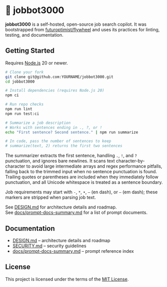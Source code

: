 # 🎯 jobbot3000

**jobbot3000** is a self-hosted, open-source job search copilot.
It was bootstrapped from
[futuroptimist/flywheel](https://github.com/futuroptimist/flywheel) and uses its
practices for linting, testing, and documentation.

## Getting Started

Requires [Node.js](https://nodejs.org/) 20 or newer.

```bash
# Clone your fork
git clone git@github.com:YOURNAME/jobbot3000.git
cd jobbot3000

# Install dependencies (requires Node.js 20)
npm ci

# Run repo checks
npm run lint
npm run test:ci

# Summarize a job description
# Works with sentences ending in ., ?, or !
echo "First sentence? Second sentence." | npm run summarize

# In code, pass the number of sentences to keep
# summarize(text, 2) returns the first two sentences
```

The summarizer extracts the first sentence, handling `.`, `!`, and `?` punctuation, and ignores
bare newlines.
It scans text character-by-character to avoid large intermediate arrays and regex performance
pitfalls, falling back to the trimmed input when no sentence punctuation is found.
Trailing quotes or parentheses are included when they immediately follow punctuation, and all
Unicode whitespace is treated as a sentence boundary.

Job requirements may start with `-`, `*`, `•`, `–` (en dash), or `—` (em dash); these markers are stripped when parsing job text.

See [DESIGN.md](DESIGN.md) for architecture details and roadmap.  
See [docs/prompt-docs-summary.md](docs/prompt-docs-summary.md) for a list of prompt documents.

## Documentation

- [DESIGN.md](DESIGN.md) – architecture details and roadmap
- [SECURITY.md](SECURITY.md) – security guidelines
- [docs/prompt-docs-summary.md](docs/prompt-docs-summary.md) – prompt reference index

## License

This project is licensed under the terms of the [MIT License](LICENSE).
